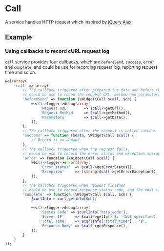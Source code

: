 Call
====

A service handles HTTP request which inspired by [jQuery Ajax](http://api.jquery.com/jQuery.ajax/)

Example
-------

### Using callbacks to record cURL request log

`call` service provides four callbacks, which are `beforeSend`, `success`, `error` and `complete`, and
could be use for recording request log, reporting request time and so on.

```php
wei(array(
    'call' => array(
        // The callback triggered after prepared the data and before the process the request,
        // could be use to recod the request URL, method and parameters.
        'beforeSend' => function (\Widget\Call $call, $ch) {
            wei()->logger->debug(array(
                'Request URL'       => $call->getUrl(),
                'Request Method'    => $call->getMethod(),
                'Parameters'        => $call->getData(),
            ));
        },
        // The callback triggered after the request is called success
        'success' => function ($data, \Widget\Call $call) {
            // Record it on demand
        },
        // The callback triggered when the request fails,
        // could be use to record the error status and exception message.
        'error' => function (\Widget\Call $call) {
            wei()->logger->error(array(
                'Error status'  => $call->getErrorStatus(),
                'Exception'     => (string)$call->getErrorException(),
            ));
        },
        // The callback triggered when request finishes
        // could be use to record response status code, and the cost time.
        'complete' => function (\Widget\Call $call, $ch) {
            $curlInfo = curl_getinfo($ch);

            wei()->logger->debug(array(
                'Status Code' => $curlInfo['http_code'],
                'Server IP'     => $call->getIp() ?: '(Not specified)',
                'Total Time'    => $curlInfo['total_time'] . 's',
                'Response Body' => $call->getResponse(),
            ));
        }
    )
));
```